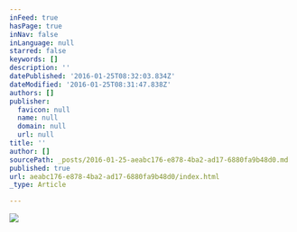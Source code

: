 ```yaml
---
inFeed: true
hasPage: true
inNav: false
inLanguage: null
starred: false
keywords: []
description: ''
datePublished: '2016-01-25T08:32:03.834Z'
dateModified: '2016-01-25T08:31:47.838Z'
authors: []
publisher:
  favicon: null
  name: null
  domain: null
  url: null
title: ''
author: []
sourcePath: _posts/2016-01-25-aeabc176-e878-4ba2-ad17-6880fa9b48d0.md
published: true
url: aeabc176-e878-4ba2-ad17-6880fa9b48d0/index.html
_type: Article

---
```

![](https://the-grid-user-content.s3-us-west-2.amazonaws.com/413e1dcd-d608-4a75-997e-a82d93e12837.jpg)